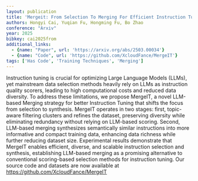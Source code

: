 ```yaml
---
layout: publication
title: 'Mergeit: From Selection To Merging For Efficient Instruction Tuning'
authors: Hongyi Cai, Yuqian Fu, Hongming Fu, Bo Zhao
conference: "Arxiv"
year: 2025
bibkey: cai2025from
additional_links:
  - {name: "Paper", url: 'https://arxiv.org/abs/2503.00034'}
  - {name: "Code", url: 'https://github.com/XcloudFance/MergeIT'}
tags: ['Has Code', 'Training Techniques', 'Merging']
---
```

Instruction tuning is crucial for optimizing Large Language Models (LLMs),
yet mainstream data selection methods heavily rely on LLMs as instruction
quality scorers, leading to high computational costs and reduced data
diversity. To address these limitations, we propose MergeIT, a novel LLM-based
Merging strategy for better Instruction Tuning that shifts the focus from
selection to synthesis. MergeIT operates in two stages: first, topic-aware
filtering clusters and refines the dataset, preserving diversity while
eliminating redundancy without relying on LLM-based scoring. Second, LLM-based
merging synthesizes semantically similar instructions into more informative and
compact training data, enhancing data richness while further reducing dataset
size. Experimental results demonstrate that MergeIT enables efficient, diverse,
and scalable instruction selection and synthesis, establishing LLM-based
merging as a promising alternative to conventional scoring-based selection
methods for instruction tuning. Our source code and datasets are now available
at https://github.com/XcloudFance/MergeIT

